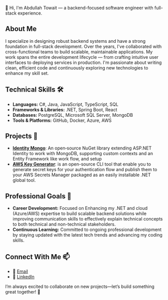 👋 Hi, I'm Abdullah Towait — a backend-focused software engineer with full-stack experience.

## About Me
I specialize in designing robust backend systems and have a strong foundation in full-stack development. Over the years, I've collaborated with cross-functional teams to build scalable, maintainable applications. My work spans the entire development lifecycle — from crafting intuitive user interfaces to deploying services in production. I'm passionate about writing clean, efficient code and continuously exploring new technologies to enhance my skill set.

## Technical Skills 🛠️
- **Languages:** C#, Java, JavaScript, TypeScript, SQL
- **Frameworks & Libraries:** .NET, Spring Boot, React
- **Databases:** PostgreSQL, Microsoft SQL Server, MongoDB  
- **Tools & Platforms:** GitHub, Docker, Azure, AWS

## Projects 🚀
- [**Identity Mongo**](https://github.com/ABT099/Identity.Mongo): 
  An open‑source NuGet library extending ASP.NET Identity to work with MongoDB, supporting custom contexts and an Entity Framework like work flow, and setup
- [**AWS Key Generator**](https://github.com/ABT099/AWSKeyGenerator):
  is an open-source CLI tool that enable you to generate secret keys for your authentication flow and publish them to your AWS Secrets Manager packaged as an easily installable .NET global tool.

## Professional Goals 🎯
- **Career Development:** Focused on Enhancing my .NET and cloud (Azure/AWS) expertise to build scalable backend solutions while improving communication skills to effectively explain technical concepts to both technical and non-technical stakeholders.
- **Continuous Learning:** Committed to ongoing professional development by staying updated with the latest tech trends and advancing my coding skills.

## Connect With Me 📫
- 📧 [Email](mailto:abdo.formal99@gmail.com)
- 💼 [LinkedIn](https://www.linkedin.com/in/abdullah-towait)

I’m always excited to collaborate on new projects—let’s build something great together! 🤝

